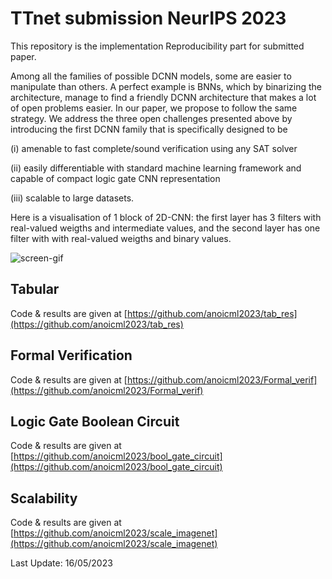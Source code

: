 # TTnet submission NeurIPS 2023


This repository is the implementation Reproducibility part for submitted paper.

Among all the families of possible DCNN models, some are easier to manipulate than others. A perfect example is BNNs, which by binarizing the architecture, manage to find a friendly DCNN architecture that makes a lot of open problems easier. In our paper, we propose to follow the same strategy. We address the three open challenges presented above by introducing the first DCNN family that is specifically designed to be 


(i) amenable to fast complete/sound verification using any SAT solver

(ii) easily differentiable with standard machine learning framework and capable of compact logic gate CNN representation

(iii) scalable to large datasets.




Here is a visualisation of 1 block of 2D-CNN: the first layer has 3 filters with real-valued weigths and intermediate values, and the second layer has one filter with with real-valued weigths and  binary values.

![screen-gif](./gif/animatedGIF.gif)


## Tabular

Code & results are given at [https://github.com/anoicml2023/tab_res](https://github.com/anoicml2023/tab_res)

## Formal Verification

Code & results are given at [https://github.com/anoicml2023/Formal_verif](https://github.com/anoicml2023/Formal_verif)

## Logic Gate Boolean Circuit

Code & results are given at [https://github.com/anoicml2023/bool_gate_circuit](https://github.com/anoicml2023/bool_gate_circuit)

## Scalability

Code & results are given at [https://github.com/anoicml2023/scale_imagenet](https://github.com/anoicml2023/scale_imagenet)

Last Update: 16/05/2023
